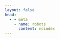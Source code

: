 ```yaml
---
layout: false
head:
  - - meta
    - name: robots
      content: noindex
---
```


<script setup>
import { onMounted } from "vue";
import { inBrowser } from "vitepress";
import { handleFastRedirectToRecentPosts } from 'vitepress-sls-blog-tmpl/helpers.js'

onMounted(() => {
  if (inBrowser) handleFastRedirectToRecentPosts(window)
});
</script>

<div></div>
